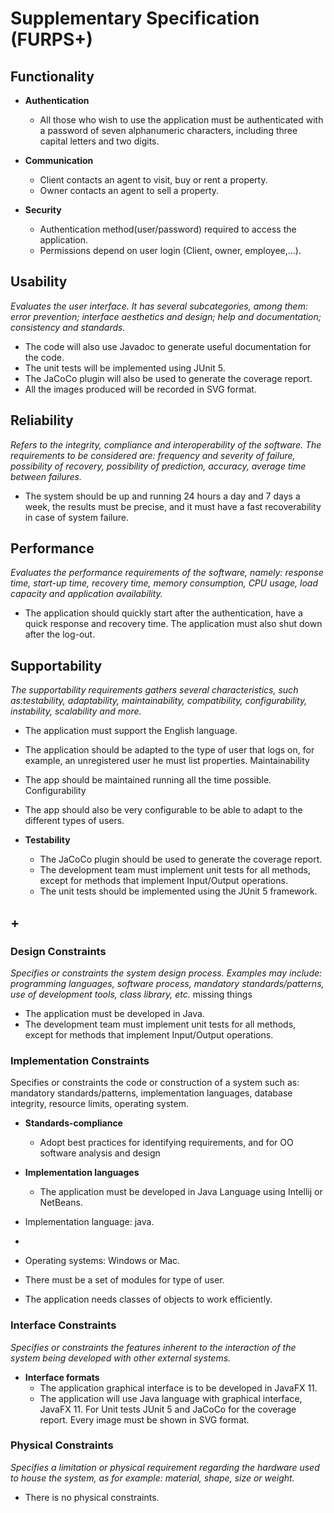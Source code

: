 # Supplementary Specification (FURPS+)
## Functionality


* **Authentication**
  * All those who wish to use the
  application must be authenticated with a password of seven alphanumeric characters, including
  three capital letters and two digits.

* **Communication**
  * Client contacts an agent to visit, buy or rent a property.
  * Owner contacts an agent to sell a property.
  
* **Security**
  * Authentication method(user/password) required to access the application.
  * Permissions depend on user login (Client, owner, employee,...).


## Usability 

_Evaluates the user interface. It has several subcategories,
among them: error prevention; interface aesthetics and design; help and
documentation; consistency and standards._

* The code will also use Javadoc to generate useful documentation for the code.
* The unit tests will be implemented using JUnit 5.
* The JaCoCo plugin will also be used to generate the coverage report.
* All the images produced will be recorded in SVG format.

## Reliability
_Refers to the integrity, compliance and interoperability of the software. The requirements to be considered are: frequency and severity of failure, possibility of recovery, possibility of prediction, accuracy, average time between failures._

* The system should be up and running 24 hours a day and 7 days a week, the results must be precise, and it must have a fast recoverability in case of system failure.


## Performance
_Evaluates the performance requirements of the software, namely: response time, start-up time, recovery time, memory consumption, CPU usage, load capacity and application availability._

* The application should quickly start after the authentication, have a quick response and recovery time. The application must also shut down after the log-out.

## Supportability
_The supportability requirements gathers several characteristics, such as:testability, adaptability, maintainability, compatibility, configurability, instability, scalability and more._ 

* The application must support the English language.
* The application should be adapted to the type of user that logs on, for example, an unregistered user he must list properties.
Maintainability

* The app should be maintained running all the time possible.
Configurability

* The app should also be very configurable to be able to adapt to the different types of users.

* **Testability**

  * The JaCoCo plugin should be used to generate the coverage report.
  * The development team must implement unit tests for all methods, except for methods that implement Input/Output operations.
  * The unit tests should be implemented using the JUnit 5 framework.
## +

### Design Constraints

_Specifies or constraints the system design process. Examples may include: programming languages, software process, mandatory standards/patterns, use of development tools, class library, etc._
missing things  

* The application must be developed in Java.
* The development team must implement unit tests for all methods, except for methods that implement Input/Output operations.


### Implementation Constraints
Specifies or constraints the code or construction of a system such as: mandatory standards/patterns, implementation languages, database integrity, resource limits, operating system.
* **Standards-compliance**
  * Adopt best practices for identifying requirements, and for OO software analysis and design

* **Implementation languages**
  * The application must be developed in Java Language using Intellij or NetBeans.

* Implementation language: java.
* 
* Operating systems: Windows or Mac.

* There must be a set of modules for type of user.

* The application needs classes of objects to work efficiently.


### Interface Constraints
_Specifies or constraints the features inherent to the interaction of the system being developed with other external systems._

* **Interface formats**
  * The application graphical interface is to be developed in JavaFX 11.
  * The application will use Java language with graphical interface, JavaFX 11. For Unit tests JUnit 5 and JaCoCo for the coverage report. Every image must be shown in SVG format.


### Physical Constraints

_Specifies a limitation or physical requirement regarding the hardware used to house the system, as for example: material, shape, size or weight._

* There is no physical constraints.